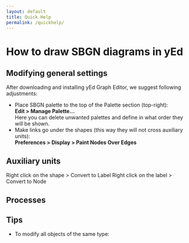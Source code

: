 ```yaml
---
layout: default
title: Quick Help
permalink: /quickhelp/
---
```


# How to draw SBGN diagrams in yEd

## Modifying general settings

After downloading and installing yEd Graph Editor, we suggest following adjustments:

* Place SBGN palette to the top of the Palette section (top-right):  
**Edit > Manage Palette...**  
Here you can delete unwanted palettes and define in what order they will be shown.
* Make links go under the shapes (this way they will not cross auxiliary units):  
**Preferences > Display > Paint Nodes Over Edges**

## Auxiliary units

Right click on the shape > Convert to Label
Right click on the label > Convert to Node

## Processes



## Tips

* To modify all objects of the same type: 


